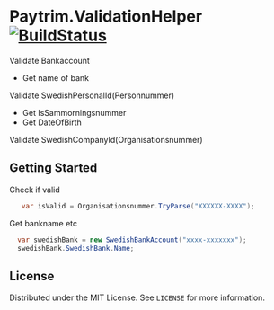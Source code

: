 # Paytrim.ValidationHelper  [![BuildStatus](https://github.com/ahakille/Paytrim.ValidationHelper/actions/workflows/dotnet.yml/badge.svg)](https://github.com/ahakille/Paytrim.ValidationHelper/actions/workflows/dotnet.yml) 

Validate Bankaccount
* Get name of bank

Validate SwedishPersonalId(Personnummer)
* Get IsSammorningsnummer
* Get DateOfBirth

Validate SwedishCompanyId(Organisationsnummer) 

## Getting Started
Check if valid
 ```csharp
    var isValid = Organisationsnummer.TryParse("XXXXXX-XXXX");
   ```
Get bankname etc
 ```csharp
   var swedishBank = new SwedishBankAccount("xxxx-xxxxxxx");
   swedishBank.SwedishBank.Name;
   ```

## License

Distributed under the MIT License. See `LICENSE` for more information.

